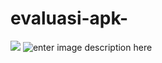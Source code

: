 # evaluasi-apk-
![
](https://lh3.googleusercontent.com/NkSF32p1vLaaELaxBJy7Xrgf0ulFfCeYXRv_8xwII94zsGRTruVVIM3idMLbIajvA6vfM30u5pQw "ss")
![enter image description here](https://lh3.googleusercontent.com/4KijpU0ie6P45gRP5C16rEDFlH6IMx49TSodGa55f8UdSCJTiasF2YRoCpz_aRpjq4lykQZFCxVq "sembarang")
